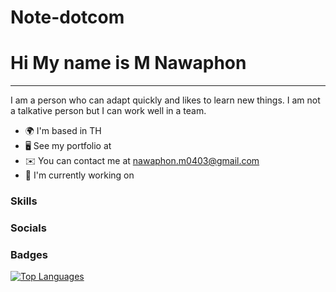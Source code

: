 <div ali>
  <h1>Note-dotcom</h1>
</div>


Hi My name is M Nawaphon
==================================================================================================================================

-----------------------------------------------------

I am a person who can adapt quickly and likes to learn new things. I am not a talkative person but I can work well in a team.

* 🌍  I'm based in TH
* 🖥️  See my portfolio at
* ✉️  You can contact me at [nawaphon.m0403@gmail.com](mailto:nawaphon.m0403@gmail.com)
* 🚀  I'm currently working on

### Skills


### Socials

### Badges

<a href="https://github.com/Note-dotcom" align="left"><img src="https://github-readme-stats.vercel.app/api/top-langs/?username=Note-dotcom&langs_count=10&title_color=0891b2&text_color=ffffff&icon_color=0891b2&bg_color=1c1917&hide_border=true&locale=en&custom_title=Top%20%Languages" alt="Top Languages" /></a>
